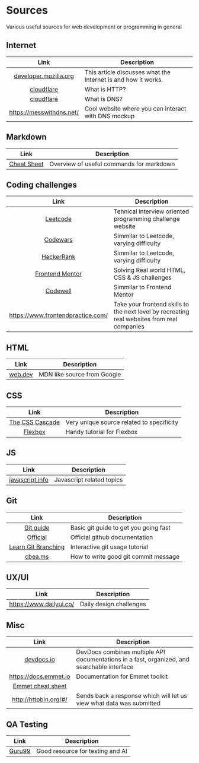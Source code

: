 # Sources
Various useful sources for web development or programming in general

## Internet
| Link | Description |
| :-------------: | ------------- |
|[developer.mozilla.org](https://developer.mozilla.org/en-US/docs/Learn/Common_questions/Web_mechanics/How_does_the_Internet_work)|This article discusses what the Internet is and how it works.|
|[cloudflare](https://www.cloudflare.com/en-gb/learning/ddos/glossary/hypertext-transfer-protocol-http/)|What is HTTP?|
|[cloudflare](https://www.cloudflare.com/en-gb/learning/dns/what-is-dns/)|What is DNS?|
|https://messwithdns.net/|Cool website where you can interact with DNS mockup|

## Markdown
| Link | Description |
| :-------------: | ------------- |
|[Cheat Sheet](https://www.markdownguide.org/cheat-sheet/)| Overview of useful commands for markdown|

## Coding challenges
| Link | Description |
| :-------------: | ------------- |
|[Leetcode](https://leetcode.com/)| Tehnical interview oriented  programming challenge website | 
|[Codewars](https://www.codewars.com) | Simmilar to Leetcode, varying difficulty | 
|[HackerRank](https://www.hackerrank.com/) | Simmilar to Leetcode, varying difficulty | 
|[Frontend Mentor](https://www.frontendmentor.io/home)| Solving Real world HTML, CSS & JS challenges | 
|[Codewell](https://www.codewell.cc/)| Simmilar to Frontend Mentor| 
|https://www.frontendpractice.com/|Take your frontend skills to the next level by recreating real websites from real companies|


## HTML
| Link | Description |
| :-------------: | ------------- |
|[web.dev](https://web.dev/learn/)| MDN like source from Google |


## CSS
| Link | Description |
| :-------------: | ------------- |
|[The CSS Cascade](https://wattenberger.com/blog/css-cascade)| Very unique source related to specificity|
|[Flexbox](https://www.internetingishard.com/html-and-css/flexbox/)|Handy tutorial for Flexbox|


## JS
| Link | Description |
| :-------------: | ------------- |
|[javascript.info](https://javascript.info/)| Javascript related topics |


## Git
| Link | Description |
| :-------------: | ------------- |
|[Git guide](http://rogerdudler.github.io/git-guide/) | Basic git guide to get you going fast |
|[Official](https://docs.github.com/en/get-started/quickstart/git-and-github-learning-resources)| Official github documentation |
|[Learn Git Branching](https://learngitbranching.js.org/)|Interactive git usage tutorial|
|[cbea.ms](Https://cbea.ms/git-commit/)| How to write good git commit message |


## UX/UI
| Link | Description |
| :-------------: | ------------- |
|https://www.dailyui.co/ |Daily design challenges|


## Misc
| Link | Description |
| :-------------: | ------------- |
|[devdocs.io](https://devdocs.io/)|DevDocs combines multiple API documentations in a fast, organized, and searchable interface|
|https://docs.emmet.io| Documentation for Emmet toolkit| 
|[Emmet cheat sheet](https://docs.emmet.io/cheat-sheet/)||
|http://httpbin.org/#/|Sends back a response which will let us view what data was submitted|


## QA Testing
| Link | Description |
| :-------------: | ------------- |
|[Guru99](https://www.guru99.com/)| Good resource for testing and AI|












